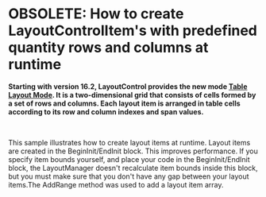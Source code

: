 # OBSOLETE: How to create LayoutControlItem's with predefined quantity rows and columns at runtime


<p><strong>Starting with version 16.2, LayoutControl provides the new mode </strong><a href="https://documentation.devexpress.com/#WindowsForms/CustomDocument114044"><strong>Table Layout Mode</strong></a><strong>. It is a two-dimensional grid that consists of cells formed by a set of rows and columns. Each layout item is arranged in table cells according to its row and column indexes and span values.</strong></p>
<p><strong> </strong></p>
<p>This sample illustrates how to create layout items at runtime. Layout items are created in the BeginInit/EndInit block. This improves performance. If you specify item bounds yourself, and place your code in the BeginInit/EndInit block, the LayoutManager doesn't recalculate item bounds inside this block, but you must make sure that you don't have any gap between your layout items.The AddRange method was used to add a layout item array.</p>

<br/>


